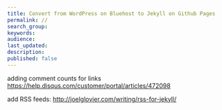 ```yaml
---
title: Convert from WordPress on Bluehost to Jekyll on Github Pages
permalink: //
search_group: 
keywords: 
audience: 
last_updated: 
description: 
published: false
---
```


adding comment counts for links
https://help.disqus.com/customer/portal/articles/472098

add RSS feeds: http://joelglovier.com/writing/rss-for-jekyll/